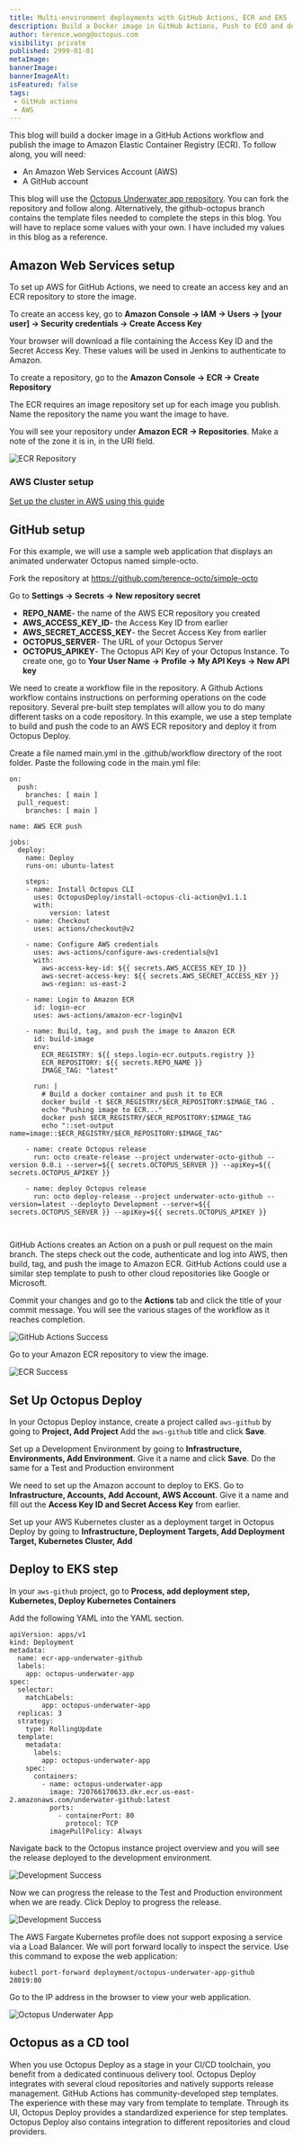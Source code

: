 ```yaml
---
title: Multi-environment deployments with GitHub Actions, ECR and EKS
description: Build a Docker image in GitHub Actions, Push to ECO and deploy to EKS with Octopus Deploy
author: terence.wong@octopus.com
visibility: private
published: 2999-01-01
metaImage: 
bannerImage: 
bannerImageAlt: 
isFeatured: false
tags:
 - GitHub actions
 - AWS
---
```


This blog will build a docker image in a GitHub Actions workflow and publish the image to Amazon Elastic Container Registry (ECR). To follow along, you will need:

- An Amazon Web Services Account (AWS)
- A GitHub account

This blog will use the [Octopus Underwater app repository](https://github.com/terence-octo/octopus-underwater-app). You can fork the repository and follow along. Alternatively, the github-octopus branch contains the template files needed to complete the steps in this blog. You will have to replace some values with your own. I have included my values in this blog as a reference.



## Amazon Web Services setup

To set up AWS for GitHub Actions, we need to create an access key and an ECR repository to store the image.

To create an access key, go to **Amazon Console &rarr; IAM &rarr; Users &rarr; [your user] &rarr; Security credentials &rarr; Create Access Key**

Your browser will download a file containing the Access Key ID and the Secret Access Key. These values will be used in Jenkins to authenticate to Amazon.

To create a repository, go to the **Amazon Console &rarr; ECR &rarr; Create Repository**

The ECR requires an image repository set up for each image you publish. Name the repository the name you want the image to have. 

You will see your repository under **Amazon ECR &rarr; Repositories**. Make a note of the zone it is in, in the URI field.

![ECR Repository](ecr-repository.png)

### AWS Cluster setup

[Set up the cluster in AWS using this guide](https://github.com/OctopusDeploy/blog/blob/2022-q1/blog/2022-q1/eks-cluster-aws/index.md)

## GitHub setup

For this example, we will use a sample web application that displays an animated underwater Octopus named simple-octo.

Fork the repository at https://github.com/terence-octo/simple-octo

Go to **Settings &rarr; Secrets &rarr; New repository secret**

- **REPO_NAME**- the name of the AWS ECR repository you created
- **AWS_ACCESS_KEY_ID**- the Access Key ID from earlier
- **AWS_SECRET_ACCESS_KEY**- the Secret Access Key from earlier
- **OCTOPUS_SERVER**- The URL of your Octopus Server
- **OCTOPUS_APIKEY**- The Octopus API Key of your Octopus Instance. To create one, go to **Your User Name &rarr; Profile &rarr; My API Keys &rarr; New API key**

We need to create a workflow file in the repository. A Github Actions workflow contains instructions on performing operations on the code repository. Several pre-built step templates will allow you to do many different tasks on a code repository. In this example, we use a step template to build and push the code to an AWS ECR repository and deploy it from Octopus Deploy.


Create a file named main.yml in the .github/workflow directory of the root folder. Paste the following code in the main.yml file:

```
on:
  push:
    branches: [ main ]
  pull_request:
    branches: [ main ]

name: AWS ECR push

jobs:
  deploy:
    name: Deploy
    runs-on: ubuntu-latest

    steps:
    - name: Install Octopus CLI
      uses: OctopusDeploy/install-octopus-cli-action@v1.1.1
      with:
          version: latest
    - name: Checkout
      uses: actions/checkout@v2
      
    - name: Configure AWS credentials
      uses: aws-actions/configure-aws-credentials@v1
      with:
        aws-access-key-id: ${{ secrets.AWS_ACCESS_KEY_ID }}
        aws-secret-access-key: ${{ secrets.AWS_SECRET_ACCESS_KEY }}
        aws-region: us-east-2

    - name: Login to Amazon ECR
      id: login-ecr
      uses: aws-actions/amazon-ecr-login@v1

    - name: Build, tag, and push the image to Amazon ECR
      id: build-image
      env:
        ECR_REGISTRY: ${{ steps.login-ecr.outputs.registry }}
        ECR_REPOSITORY: ${{ secrets.REPO_NAME }}
        IMAGE_TAG: "latest"
        
      run: |
        # Build a docker container and push it to ECR 
        docker build -t $ECR_REGISTRY/$ECR_REPOSITORY:$IMAGE_TAG .
        echo "Pushing image to ECR..."
        docker push $ECR_REGISTRY/$ECR_REPOSITORY:$IMAGE_TAG
        echo "::set-output name=image::$ECR_REGISTRY/$ECR_REPOSITORY:$IMAGE_TAG"
        
    - name: create Octopus release
      run: octo create-release --project underwater-octo-github --version 0.0.i --server=${{ secrets.OCTOPUS_SERVER }} --apiKey=${{ secrets.OCTOPUS_APIKEY }}
        
    - name: deploy Octopus release
      run: octo deploy-release --project underwater-octo-github --version=latest --deployto Development --server=${{ secrets.OCTOPUS_SERVER }} --apiKey=${{ secrets.OCTOPUS_APIKEY }}    
     
      
```

GitHub Actions creates an Action on a push or pull request on the main branch. The steps check out the code, authenticate and log into AWS, then build, tag, and push the image to Amazon ECR. GitHub Actions could use a similar step template to push to other cloud repositories like Google or Microsoft. 

Commit your changes and go to the **Actions** tab and click the title of your commit message. You will see the various stages of the workflow as it reaches completion.

![GitHub Actions Success](githubactions-success.png)

Go to your Amazon ECR repository to view the image.

![ECR Success](ecr-success.png)

## Set Up Octopus Deploy

In your Octopus Deploy instance, create a project called `aws-github` by going to **Project, Add Project** Add the `aws-github` title and click **Save**.

Set up a Development Environment by going to **Infrastructure, Environments, Add Environment**. Give it a name and click **Save**. Do the same for a Test and Production environment

We need to set up the Amazon account to deploy to EKS. Go to **Infrastructure, Accounts, Add Account, AWS Account**. Give it a name and fill out the **Access Key ID and Secret Access Key** from earlier.

Set up your AWS Kubernetes cluster as a deployment target in Octopus Deploy by going to **Infrastructure, Deployment Targets, Add Deployment Target, Kubernetes Cluster, Add**


## Deploy to EKS step

In your `aws-github` project, go to **Process, add deployment step, Kubernetes, Deploy Kubernetes Containers**

Add the following YAML into the YAML section.

```
apiVersion: apps/v1
kind: Deployment
metadata:
  name: ecr-app-underwater-github
  labels:
    app: octopus-underwater-app
spec:
  selector:
    matchLabels:
        app: octopus-underwater-app
  replicas: 3
  strategy:
    type: RollingUpdate
  template:
    metadata:
      labels:
        app: octopus-underwater-app
    spec:
      containers:
        - name: octopus-underwater-app
          image: 720766170633.dkr.ecr.us-east-2.amazonaws.com/underwater-github:latest
          ports:
            - containerPort: 80
              protocol: TCP
          imagePullPolicy: Always

```

Navigate back to the Octopus instance project overview and you will see the release deployed to the development environment.

![Development Success](development-success.png)

Now we can progress the release to the Test and Production environment when we are ready. Click Deploy to progress the release.

![Development Success](production-success.png)

The AWS Fargate Kubernetes profile does not support exposing a service via a Load Balancer. We will port forward locally to inspect the service. Use this command to expose the web application:

    kubectl port-forward deployment/octopus-underwater-app-github  28019:80
    
Go to the IP address in the browser to view your web application.

![Octopus Underwater App](octopus-underwater-app.png)


## Octopus as a CD tool

When you use Octopus Deploy as a stage in your CI/CD toolchain, you benefit from a dedicated continuous delivery tool. Octopus Deploy integrates with several cloud repositories and natively supports release management.  GitHub Actions has community-developed step templates.  The experience with these may vary from template to template. Through its UI, Octopus Deploy provides a standardized experience for step templates. Octopus Deploy also contains integration to different repositories and cloud providers.
